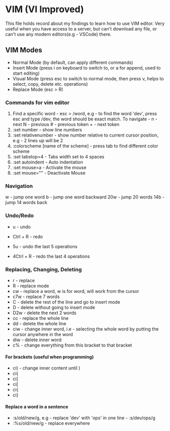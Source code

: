 # VIM (VI Improved)

This file holds record about my findings to learn how to use VIM editor. Very useful when you have access to a server, but can't download any file, or can't use any modern editors(e.g - VSCode) there.

## VIM Modes

- Normal Mode (by default, can apply different commands)
- Insert Mode (press i on keyboard to switch to, or a for append, used to start editing)
- Visual Mode (press esc to switch to normal mode, then press v, helps to select, copy, delete etc. operations)
- Replace Mode (esc > R)

### Commands for vim editor

1. Find a specific word - esc > /word, e.g - to find the word 'dev', press esc and type /dev, the word should be exact match. To navigate -
        n - next
        N - previous
        # - previous token
        + - next token
2. :set number - show line numbers
3. :set relativenumber - show number relative to current cursor position, e.g - 2 lines up will be 2
4. :colorscheme [name of the scheme] - press tab to find different color scheme
5. :set tabstop=4 - Tabs width set to 4 spaces
6. :set autoindent - Auto indentation
7. :set mouse=a - Activate the mouse
8. :set mouse="" - Deactivate Mouse

### Navigation

w - jump one word
b - jump one word backward
20w - jump 20 words
14b - jump 14 words back

### Undo/Redo

- u - undo  
- Ctrl + R - redo

- 5u - undo the last 5 operations  
- 4Ctrl + R - redo the last 4 operations  

### Replacing, Changing, Deleting

- r - replace  
- R - replace mode  
- cw - replace a word, w is for word, will work from the cursor  
- c7w - replace 7 words  
- C - delete the rest of the line and go to insert mode  
- D - delete without going to insert mode  
- D2w - delete the next 2 words  
- cc - replace the whole line  
- dd - delete the whole line
- ciw - change inner word, i.e - selecting the whole word by putting the cursor anywhere in the word  
- diw - delete inner word
- c% - change everything from this bracket to that bracket

#### For brackets (useful when programming)

- ci) - change inner content until )  
- ci(  
- ci]  
- ci[  
- ci{  
- ci}  

#### Replace a word in a sentence

- :s/old/new/g, e.g - replace 'dev' with 'ops' in one line - :s/dev/ops/g  
- :%s/old/new/g - replace everywhere
